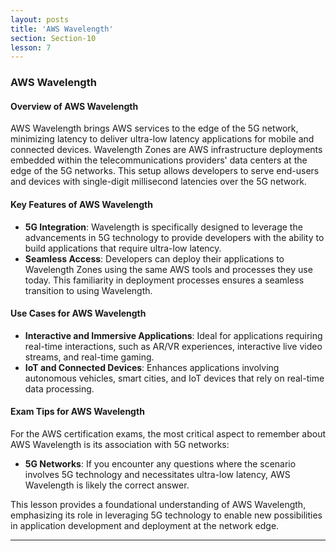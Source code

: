 ```yaml
---
layout: posts
title: 'AWS Wavelength'
section: Section-10
lesson: 7
---
```


### AWS Wavelength

#### Overview of AWS Wavelength

AWS Wavelength brings AWS services to the edge of the 5G network, minimizing latency to deliver ultra-low latency applications for mobile and connected devices. Wavelength Zones are AWS infrastructure deployments embedded within the telecommunications providers' data centers at the edge of the 5G networks. This setup allows developers to serve end-users and devices with single-digit millisecond latencies over the 5G network.

<!-- pagebreak -->

#### Key Features of AWS Wavelength

- **5G Integration**: Wavelength is specifically designed to leverage the advancements in 5G technology to provide developers with the ability to build applications that require ultra-low latency.
- **Seamless Access**: Developers can deploy their applications to Wavelength Zones using the same AWS tools and processes they use today. This familiarity in deployment processes ensures a seamless transition to using Wavelength.

<!-- pagebreak -->

#### Use Cases for AWS Wavelength

- **Interactive and Immersive Applications**: Ideal for applications requiring real-time interactions, such as AR/VR experiences, interactive live video streams, and real-time gaming.
- **IoT and Connected Devices**: Enhances applications involving autonomous vehicles, smart cities, and IoT devices that rely on real-time data processing.

<!-- pagebreak -->

#### Exam Tips for AWS Wavelength

For the AWS certification exams, the most critical aspect to remember about AWS Wavelength is its association with 5G networks:

- **5G Networks**: If you encounter any questions where the scenario involves 5G technology and necessitates ultra-low latency, AWS Wavelength is likely the correct answer.

This lesson provides a foundational understanding of AWS Wavelength, emphasizing its role in leveraging 5G technology to enable new possibilities in application development and deployment at the network edge.

---
